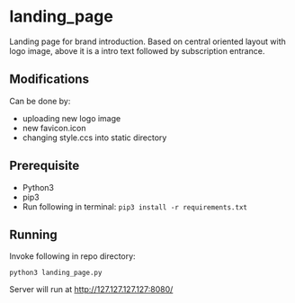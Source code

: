 # landing_page
Landing page for brand introduction. Based on central oriented layout with logo image, above it is a intro text followed by subscription entrance.

## Modifications
Can be done by:
 - uploading new logo image
 - new favicon.icon
 - changing style.ccs into static directory

## Prerequisite
 - Python3
 - pip3
 - Run following in terminal: `pip3 install -r requirements.txt`

## Running
Invoke following in repo directory:
 ```
 python3 landing_page.py
 ```

 Server will run at http://127.127.127.127:8080/
